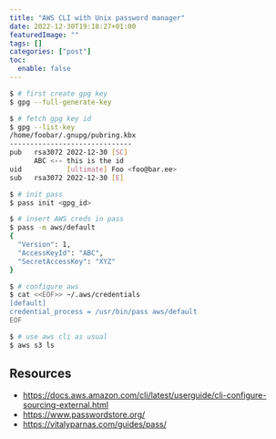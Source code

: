 ```yaml
---
title: "AWS CLI with Unix password manager"
date: 2022-12-30T19:18:27+01:00
featuredImage: ""
tags: []
categories: ["post"]
toc:
  enable: false
---
```


<!--more-->

```bash
$ # first create gpg key
$ gpg --full-generate-key

$ # fetch gpg key id
$ gpg --list-key
/home/foobar/.gnupg/pubring.kbx
------------------------------
pub   rsa3072 2022-12-30 [SC]
      ABC <-- this is the id
uid           [ultimate] Foo <foo@bar.ee>
sub   rsa3072 2022-12-30 [E]

$ # init pass
$ pass init <gpg_id>

$ # insert AWS creds in pass
$ pass -m aws/default
{
  "Version": 1,
  "AccessKeyId": "ABC",
  "SecretAccessKey": "XYZ"
}

$ # configure aws
$ cat <<EOF>> ~/.aws/credentials
[default]
credential_process = /usr/bin/pass aws/default
EOF

$ # use aws cli as usual
$ aws s3 ls
```

## Resources

- https://docs.aws.amazon.com/cli/latest/userguide/cli-configure-sourcing-external.html
- https://www.passwordstore.org/
- https://vitalyparnas.com/guides/pass/

